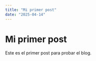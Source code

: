 ```yaml
---
title: "Mi primer post"
date: "2025-04-14"
---
```


# Mi primer post

Este es el primer post para probar el blog.
